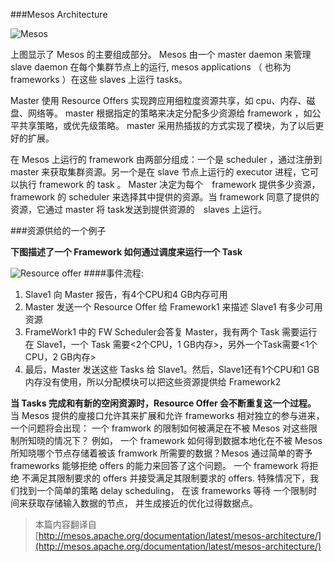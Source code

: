 ###Mesos Architecture

![Mesos](http://mesos.apache.org/assets/img/documentation/architecture3.jpg "Title")

上图显示了 Mesos 的主要组成部分。 Mesos 由一个 master daemon 来管理 slave daemon 在每个集群节点上的运行, mesos applications （ 也称为 frameworks ）在这些 slaves 上运行 tasks。

Master 使用 Resource Offers 实现跨应用细粒度资源共享，如 cpu、内存、磁盘、网络等。 master 根据指定的策略来决定分配多少资源给 framework ，如公平共享策略，或优先级策略。 master 采用热插拔的方式实现了模块，为了以后更好的扩展。


在 Mesos 上运行的 framework 由两部分组成：一个是 scheduler ，通过注册到　master 来获取集群资源。另一个是在 slave 节点上运行的 executor 进程，它可以执行 framework 的 task 。 Master 决定为每个　framework 提供多少资源， framework 的 scheduler 来选择其中提供的资源。当 framework 同意了提供的资源，它通过 master 将 task发送到提供资源的　slaves 上运行。

###资源供给的一个例子

**下图描述了一个 Framework 如何通过调度来运行一个 Task**




![Resource offer](http://mesos.apache.org/assets/img/documentation/architecture-example.jpg)
####事件流程:

1. Slave1 向 Master 报告，有4个CPU和4 GB内存可用
2. Master 发送一个 Resource Offer 给 Framework1 来描述 Slave1 有多少可用资源
3. FrameWork1 中的 FW Scheduler会答复 Master，我有两个 Task 需要运行在 Slave1，一个 Task 需要<2个CPU，1 GB内存>，另外一个Task需要<1个CPU，2 GB内存>
4. 最后，Master 发送这些 Tasks 给 Slave1。然后，Slave1还有1个CPU和1 GB内存没有使用，所以分配模块可以把这些资源提供给 Framework2

**当 Tasks 完成和有新的空闲资源时，Resource Offer 会不断重复这一个过程。**
当 Mesos 提供的廋接口允许其来扩展和允许 frameworks 相对独立的参与进来，一个问题将会出现： 一个 framwork 的限制如何被满足在不被 Mesos 对这些限制所知晓的情况下？ 例如， 一个 framework 如何得到数据本地化在不被 Mesos所知晓哪个节点存储着被该 framwork 所需要的数据？Mesos 通过简单的寄予 frameworks 能够拒绝 offers 的能力来回答了这个问题。 一个 framework 将拒绝 不满足其限制要求的 offers 并接受满足其限制要求的 offers. 特殊情况下，我们找到一个简单的策略 delay scheduling， 在该 frameworks 等待 一个限制时间来获取存储输入数据的节点， 并生成接近的优化过得数据点。


>本篇内容翻译自[http://mesos.apache.org/documentation/latest/mesos-architecture/](http://mesos.apache.org/documentation/latest/mesos-architecture/)
